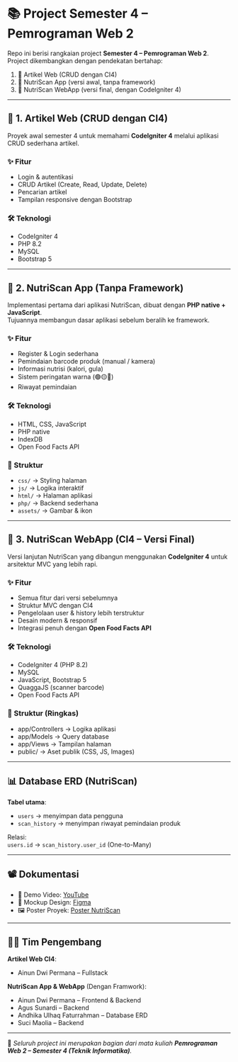 # 📚 Project Semester 4 – Pemrograman Web 2

Repo ini berisi rangkaian project **Semester 4 – Pemrograman Web 2**.  
Project dikembangkan dengan pendekatan bertahap:  
1. 📰 Artikel Web (CRUD dengan CI4)  
2. 🥗 NutriScan App (versi awal, tanpa framework)  
3. 🥗 NutriScan WebApp (versi final, dengan CodeIgniter 4)

---

## 📰 1. Artikel Web (CRUD dengan CI4)
Proyek awal semester 4 untuk memahami **CodeIgniter 4** melalui aplikasi CRUD sederhana artikel.

### ✨ Fitur
- Login & autentikasi
- CRUD Artikel (Create, Read, Update, Delete)
- Pencarian artikel
- Tampilan responsive dengan Bootstrap

### 🛠️ Teknologi
- CodeIgniter 4
- PHP 8.2
- MySQL
- Bootstrap 5

---

## 🥗 2. NutriScan App (Tanpa Framework)
Implementasi pertama dari aplikasi NutriScan, dibuat dengan **PHP native + JavaScript**.  
Tujuannya membangun dasar aplikasi sebelum beralih ke framework.

### ✨ Fitur
- Register & Login sederhana
- Pemindaian barcode produk (manual / kamera)
- Informasi nutrisi (kalori, gula)
- Sistem peringatan warna (🟢🟡🔴)
- Riwayat pemindaian

### 🛠️ Teknologi
- HTML, CSS, JavaScript
- PHP native
- IndexDB
- Open Food Facts API

### 📂 Struktur
- `css/` → Styling halaman  
- `js/` → Logika interaktif  
- `html/` → Halaman aplikasi  
- `php/` → Backend sederhana  
- `assets/` → Gambar & ikon  

---

## 🥗 3. NutriScan WebApp (CI4 – Versi Final)
Versi lanjutan NutriScan yang dibangun menggunakan **CodeIgniter 4** untuk arsitektur MVC yang lebih rapi.

### ✨ Fitur
- Semua fitur dari versi sebelumnya
- Struktur MVC dengan CI4
- Pengelolaan user & history lebih terstruktur
- Desain modern & responsif
- Integrasi penuh dengan **Open Food Facts API**

### 🛠️ Teknologi
- CodeIgniter 4 (PHP 8.2)
- MySQL
- JavaScript, Bootstrap 5
- QuaggaJS (scanner barcode)
- Open Food Facts API

### 📂 Struktur (Ringkas)

- app/Controllers -> Logika aplikasi
- app/Models -> Query database
- app/Views -> Tampilan halaman
- public/ -> Aset publik (CSS, JS, Images)


---

## 📊 Database ERD (NutriScan)
**Tabel utama**:  
- `users` → menyimpan data pengguna  
- `scan_history` → menyimpan riwayat pemindaian produk  

Relasi:  
`users.id` → `scan_history.user_id` (One-to-Many)

---

## 📽️ Dokumentasi
- 🎥 Demo Video: [YouTube](https://youtu.be/oP8PMnEmvN0?si=l5yl-JjJKQHIvdDt)  
- 🎨 Mockup Design: [Figma](https://www.figma.com/design/sOzEong42y12htRO6h4Vm9/Mockup-Nutriscan?node-id=0-1)  
- 🖼️ Poster Proyek: [Poster NutriScan](https://drive.google.com/file/d/1_VvuvXlZxHOhdg1myhZWVl6iqjUjA6dV/view?usp=sharing)

---

## 👨‍💻 Tim Pengembang
**Artikel Web CI4**:  
- Ainun Dwi Permana – Fullstack  

**NutriScan App & WebApp** (Dengan Framwork):  
- Ainun Dwi Permana – Frontend & Backend  
- Agus Sunardi – Backend  
- Andhika Ulhaq Faturrahman – Database ERD  
- Suci Maolia – Backend  

---

📌 *Seluruh project ini merupakan bagian dari mata kuliah **Pemrograman Web 2 – Semester 4 (Teknik Informatika)**.*

